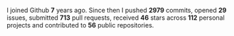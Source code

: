 
I joined Github **7** years ago. Since then I pushed **2979** commits, opened **29** issues, submitted **713** pull requests, received **46** stars across **112** personal projects and contributed to **56** public repositories.
